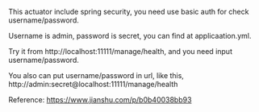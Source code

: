 This actuator include spring security, you need use basic auth for check username/password.

Username is admin, password is secret, you can find at applicaation.yml.

Try it from http://localhost:11111/manage/health, and you need input username/password.

You also can put username/password in url, like this,
http://admin:secret@localhost:11111/manage/health


Reference:
https://www.jianshu.com/p/b0b40038bb93